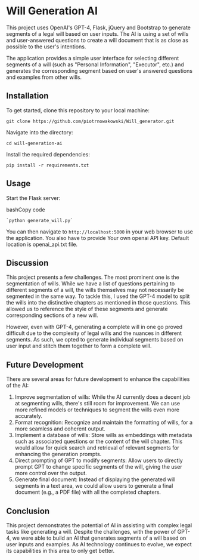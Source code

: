 
# Will Generation AI

This project uses OpenAI's GPT-4, Flask, jQuery and Bootstrap to generate segments of a legal will based on user inputs. The AI is using  a set of wills and user-answered questions to create a will document that is as close as possible to the user's intentions.

The application provides a simple user interface for selecting different segments of a will (such as "Personal Information", "Executor", etc.) and generates the corresponding segment based on user's answered questions and examples from other wills.

## Installation

To get started, clone this repository to your local machine:

    git clone https://github.com/piotrnowakowski/Will_generator.git

Navigate into the directory:

    cd will-generation-ai

Install the required dependencies:

    pip install -r requirements.txt

## Usage

Start the Flask server:

bashCopy code

    `python generate_will.py`

You can then navigate to `http://localhost:5000` in your web browser to use the application.
You also have to provide Your own openai API key. Default location is openai_api.txt file.

## Discussion

This project presents a few challenges. The most prominent one is the segmentation of wills. While we have a list of questions pertaining to different segments of a will, the wills themselves may not necessarily be segmented in the same way. To tackle this, I used the GPT-4 model to split the wills into the distinctive chapters as mentioned in those questions. This allowed us to reference the style of these segments and generate corresponding sections of a new will.

However, even with GPT-4, generating a complete will in one go proved difficult due to the complexity of legal wills and the nuances in different segments. As such, we opted to generate individual segments based on user input and stitch them together to form a complete will.

## Future Development

There are several areas for future development to enhance the capabilities of the AI:

1. Improve segmentation of wills: While the AI currently does a decent job at segmenting wills, there's still room for improvement. We can use more refined models or techniques to segment the wills even more accurately.
2. Format recognition: Recognize and maintain the formatting of wills, for a more seamless and coherent output.
3. Implement a database of wills: Store wills as embeddings with metadata such as associated questions or the content of the will chapter. This would allow for quick search and retrieval of relevant segments for enhancing the generation prompts.
4. Direct prompting of GPT to modify segments: Allow users to directly prompt GPT to change specific segments of the will, giving the user more control over the output.
5. Generate final document: Instead of displaying the generated will segments in a text area, we could allow users to generate a final document (e.g., a PDF file) with all the completed chapters.

## Conclusion

This project demonstrates the potential of AI in assisting with complex legal tasks like generating a will. Despite the challenges, with the power of GPT-4, we were able to build an AI that generates segments of a will based on user inputs and examples. As AI technology continues to evolve, we expect its capabilities in this area to only get better.
